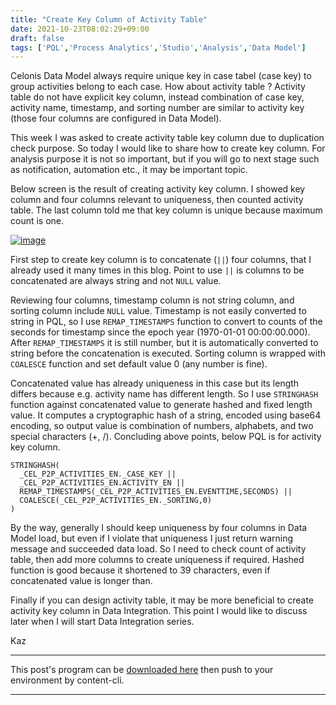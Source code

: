 ```yaml
---
title: "Create Key Column of Activity Table"
date: 2021-10-23T08:02:29+09:00
draft: false
tags: ['PQL','Process Analytics','Studio','Analysis','Data Model']
---
```


Celonis Data Model always require unique key in case tabel (case key) to group activities belong to each case. How about activity table ? Activity table do not have explicit key column, instead combination of case key, activity name, timestamp, and sorting number are similar to activity key (those four columns are configured in Data Model). 

This week I was asked to create activity table key column due to duplication check purpose. So today I would like to share how to create key column. For analysis purpose it is not so important, but if you will go to next stage such as notification, automation etc., it may be important topic.

Below screen is the result of creating activity key column. I showed key column and four columns relevant to uniqueness, then counted activity table. The last column told me that key column is unique because maximum count is one.

[![image](https://user-images.githubusercontent.com/67397583/138547491-5ff2a9dc-45c1-4d2f-ac8f-903bb0582079.png)](https://user-images.githubusercontent.com/67397583/138547491-5ff2a9dc-45c1-4d2f-ac8f-903bb0582079.png)

First step to create key column is to concatenate (`||`) four columns, that I already used it many times in this blog. Point to use `||` is columns to be concatenated are always string and not `NULL` value. 

Reviewing four columns, timestamp column is not string column, and sorting column include `NULL` value. Timestamp is not easily converted to string in PQL, so I use `REMAP_TIMESTAMPS` function to convert to counts of the seconds for timestamp since the epoch year (1970-01-01 00:00:00.000). After `REMAP_TIMESTAMPS` it is still number, but it is automatically converted to string before the concatenation is executed. Sorting column is wrapped with `COALESCE` function and set default value 0 (any number is fine).

Concatenated value has already uniqueness in this case but its length differs because e.g. activity name has different length. So I use `STRINGHASH` function against concatenated value to generate hashed and fixed length value. It computes a cryptographic hash of a string, encoded using base64 encoding, so output value is combination of numbers, alphabets, and two special characters (+, /). Concluding above points, below PQL is for activity key column.

```
STRINGHASH(
  _CEL_P2P_ACTIVITIES_EN._CASE_KEY ||
  _CEL_P2P_ACTIVITIES_EN.ACTIVITY_EN ||
  REMAP_TIMESTAMPS(_CEL_P2P_ACTIVITIES_EN.EVENTTIME,SECONDS) ||
  COALESCE(_CEL_P2P_ACTIVITIES_EN._SORTING,0)
)
```

By the way, generally I should keep uniqueness by four columns in Data Model load, but even if I violate that uniqueness I just return warning message and succeeded data load. So I need to check count of activity table, then add more columns to create uniqueness if required. Hashed function is good because it shortened to 39 characters, even if concatenated value is longer than.

Finally if you can design activity table, it may be more beneficial to create activity key column in Data Integration. This point I would like to discuss later when I will start Data Integration series.

Kaz

---

This post's program can be [downloaded here](../../examples/p2p_analysis_20211023.json) then push to your environment by content-cli.

---

